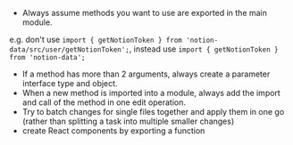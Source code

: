 - Always assume methods you want to use are exported in the main module.

e.g. don't use `import { getNotionToken } from 'notion-data/src/user/getNotionToken';`, instead use `import { getNotionToken } from 'notion-data';`

- If a method has more than 2 arguments, always create a parameter interface type and object.
- When a new method is imported into a module, always add the import and call of the method in one edit operation.
- Try to batch changes for single files together and apply them in one go (rather than splitting a task into multiple smaller changes)
- create React components by exporting a function
